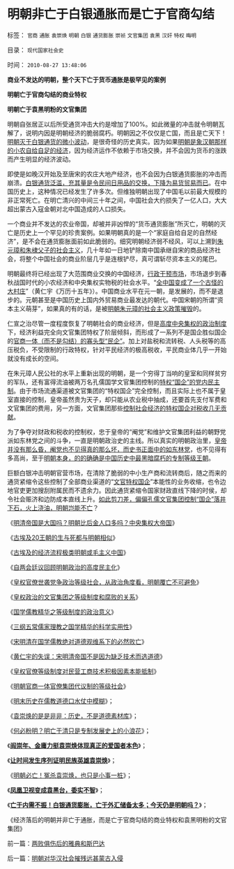 # 明朝非亡于白银通胀而是亡于官商勾结

标签： `官商` `通胀` `袁崇焕` `明朝` `白银` `通货膨胀` `崇祯` `文官集团` `袁黑` `汉奸` `特权` `晦明` 

目录： `现代国家社会史`

时间： `2010-08-27 13:48:06`

**商业不发达的明朝，整个天下亡于货币通胀是极罕见的案例**

**明朝亡于官商勾结的商业特权**

**明朝亡于袁黑明粉的文官集团**



明朝自张居正以后所受通货冲击大约是增加了100%。如此微量的冲击就令明朝瓦解了，说明内因是明朝经济的脆弱腐朽。明朝因之不仅仅是亡国，而且是亡天下！[明朝灭于白银通货的微小波动](../../../2008/11/3/亡于内需不振！今天仍是明朝吗？.md)，是很奇怪的历史真实。因为如果[明朝是象汉朝那样的小农自给自足的经济](../../../2010/6/7/汉朝无为而治的物流基础和商鞅变法的唯心政法思想.md)，因为经济运作不依赖于市场交换，并不会因为货币的涨跌而产生明显的经济波动。

即使是如晚汉开始及至唐宋的农庄大地产经济，也不会因为白银通货膨胀的冲击而崩溃。[白银通货泛滥，充其量是令民间日用品的交换，下降为易货贸易而已](../../../2009/12/4/讲政治的货币和要讲政治的私有财产.md)。在中国历史上，这种情况已经发生了许多次。但维独明朝出现了中国毛以前最大规模的非正常死亡。在明亡清兴的中间三十年之间，中国社会大约损失了一亿人口，大大超出蒙古入寇金朝对北中国造成的人口损失。

一个商业并不发达的农业帝国，却被并非凶悍的“货币通货膨胀”所灭亡，明朝的灭亡是历史上一个罕见的珍贵案例。如果明朝真的是一个“家庭自给自足的自然经济”，是不会在通货膨胀面前如此脆弱的。细究明朝经济弱不经风，可以上溯到[朱元璋和朱棣父子的社会主义](../../../2010/4/23/公有制落后因私人消费被取缔.md)，几十年如一日地铲除南中国承继自宋的商品经济社会，将整个中国社会的商业阶层几乎是连根铲尽，真可谓斩尽资本主义的尾巴。

明朝最终将已经出现了大范围商业交换的中国经济，[行政干预市场](../../../2010/2/28/行政垄断的专营权与黑社会腐败的关系.md)，市场退步到春秋战国时代的小农经济和中央集权实物税的社会水平。“[全中国变成了一个古怪的大村庄](../../../2009/3/23/黄仁宇的失误：宋明清帝国不是因为缺乏技术而选道德.md)”（黄仁宇《万历十五年》）。中国商业水平在元一朝，是发展的，而不是退步的。元朝甚至是中国历史上国内外贸易商业最发达的朝代。中国宋朝的所谓“资本主义萌芽”，如果真的有的话，是被[明朝朱元璋的社会主义政策摧毁](../../../2010/4/29/古埃及中王国的经济流程极类明朝.md)的。

仁宣之治尽管一度程度恢复了明朝社会的商业经济，但是[高度中央集权的政治制度](../../../2010/6/7/大运河与中央集权；物流成本与政治形态的关系.md)下，经济利益完全向文官集团特权了阶层倾斜，而形成了一系列不是国企胜似国企的[官商一体（而不是勾结）的寡头型“民企”](../../../2009/8/14/特权民企距离俄国式寡头有多远？.md)。加上对盐税和流转税、人头税等的高压税负，不受限制的行政特权，针对平民经济的极高税收，平民商业体几乎一开始就没有成长的空间。

在朱元璋人民公社的水平上重新出现的明朝，是一个穷得丁当响的皇室和同样贫穷的军队，还有富得流油被两万名孔儒国学文官集团控制的[特权“国企”的党内民主制](http://hi.baidu.com/darthchn/blog/item/b8eb1f1f6f3cff164034173e.html)。由于市场流通渠道被文官集团的“特权国企”完全控制，而且实际上也不属于皇室直接的控制，皇帝虽然贵为天子，却只能从农业税中抽成，还要首先支付军费和文官集团的费用，另一方面，文官集团那些[控制社会经济的特权国企对税收几无贡献](../../../2009/8/1/放弃国企垄断去特权，让民企对税收作出贡献.md)。

为了争夺对财政和税收的控制权，忠于皇帝的“阉党”和维护文官集团利益的朝野党派如东林党之间的斗争，一直是明朝政治史的主线。所以真实的明朝政治里，[皇帝并没有那么昏，阉党也不见得真的那么坏，而史书正面中的如东林党](http://hi.baidu.com/darthchn/blog/item/7d7000131614c1c7c2fd7837.html)，也不见得有多高尚，至于[明朝本身，的的确确是中国历史中最黑暗腐朽的专制等级王朝](../../../2010/6/2/历史意识形态，驳论容易立论难.md)。

巨额白银冲击明朝官营市场，在清除了脆弱的中小生产商和流转商后，随之而来的通货紧缩令这些控制了全部商业渠道的“[文官特权国企](../../../2009/3/23/宋明清皇权官僚等级制度对民营工商技术积极因素抵制.md)”本能性的业务收缩，也令边地官吏更加搜刮附属民而不遗余力。因此通货紧缩令国家财政直线下降的时侯，却令社会赈济和边防成本直线上升。[如此剪刀差，偏偏孔儒文官集团控制“国企”落井下石，火上浇油，明朝岂能不亡](../../../2008/10/26/明朝必亡！冤杀袁崇焕，也只是小事一桩.md)？

《[明清帝国是大国吗？明朝比后金人口多吗？中央集权大帝国](../../../2010/5/26/东方大帝国为什么很容易被少数外族征服？.md)》

《[古埃及20王朝的生与死都与明朝相似](../../../2010/5/25/古埃及的大明朝不可避免的沦陷.md)》

《[古埃及的经济流程极类明朝或毛主义中国](../../../2010/4/29/古埃及中王国的经济流程极类明朝.md)》

《[自两会廷议回顾明朝政治的高度民主化](../../../2010/5/25/古埃及的大明朝不可避免的沦陷.md)》

《[皇权官僚世袭党争政治等级社会，从政治角度看，明朝覆亡不可避免](http://hi.baidu.com/darthchn/blog/item/7d7000131614c1c7c2fd7837.html)》

《[皇权政治的文官集团之等级制度和腐败的关系](../../../2009/3/19/皇权政治的文官集团之等级制度和腐败的关系.md)》

《[国学儒教精华之等级制度的政治意义](../../../2009/3/20/国学儒教精华之等级制度的政治意义.md)》

《[三纲五常儒家理教之国学精华的科学实用性](../../../2009/3/21/三纲五常儒家理教之国学精华的科学实用性.md)》

《[宋明清在国学儒教绝对道德观维系下的必然败亡](../../../2009/3/22/宋明清在国学儒教绝对道德观维系下的必然败亡.md)》

《[黄仁宇的失误：宋明清帝国不是因为缺乏技术而选道德](../../../2009/3/23/黄仁宇的失误：宋明清帝国不是因为缺乏技术而选道德.md)》

《[皇权官僚等级制度对民营工商技术积极因素本能抵制](../../../2009/3/23/宋明清皇权官僚等级制度对民营工商技术积极因素抵制.md)》

《[明朝官商一体官僚集团代议制的等级社会](../../../2009/3/24/为什么有中国特色的四不象是不稳定的系统.md)》

《[明末历史在儒教道德口水仗中模糊](../../../2008/10/25/明末历史在儒教道德口水仗中模糊.md)》；

《[袁崇焕的是是非非：历史，不是道德素材库](../../../2008/10/25/袁崇焕的是是非非：历史，不是道德素材库.md)》；

《[何必粉明？明亡于清只是专制发展史上的小浪花](http://cid-36d976e82bb7123d.spaces.live.com/blog/cns%2136D976E82BB7123D%211627.entry)》；

《[**阎崇年、金庸力挺袁崇焕体现真正的爱国者本色**](../../../2008/10/26/阎崇年、金庸力挺袁崇焕体现真正的爱国者本色.md)》；

《[**让时间发生序列证明民族英雄袁崇焕**](http://xn--1brw5bf0q0qbg1rug5fm60ci4ki8jdk2bi7n3uj0jak46kmzc/)》；

《[明朝必亡！冤杀袁崇焕，也只是小事一桩](../../../2008/10/26/明朝必亡！冤杀袁崇焕，也只是小事一桩.md)》；

《[**凤凰卫视变成袁黑台，委实不智**](../../../2008/11/8/凤凰卫视变成袁黑台，委实不智.md)》；

《[**亡于内需不振！白银通货膨胀，亡于外汇储备太多；今天仍是明朝吗？**](../../../2008/11/3/亡于内需不振！今天仍是明朝吗？.md)》；

《经济落后的明朝并非亡于通胀，而是亡于官商勾结的商业特权和袁黑明粉的文官集团》



前一篇：[两败俱伤后的雅典和斯巴达](../../../2010/8/26/两败俱伤后的雅典和斯巴达.md)

后一篇：[明朝对华汉社会摧残远甚蒙古入侵](../../../2010/8/27/明朝对华汉社会摧残远甚蒙古入侵.md)